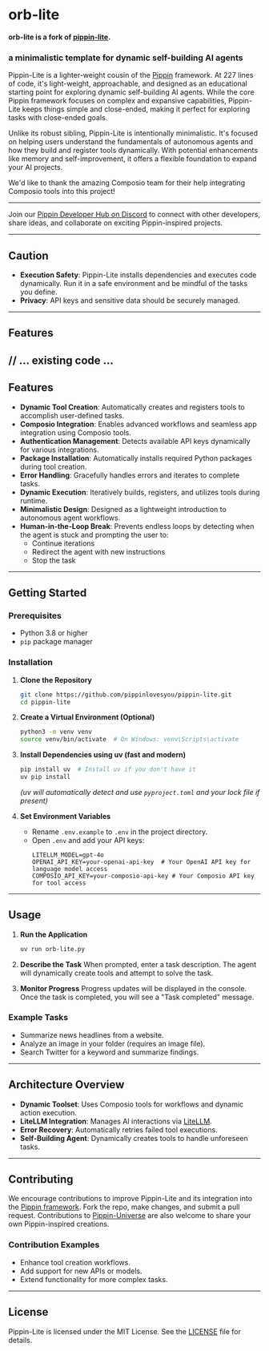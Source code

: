 # orb-lite

**orb-lite is a fork of [pippin-lite](https://github.com/pippinlovesyou/pippin-lite).**

### a minimalistic template for dynamic self-building AI agents

Pippin-Lite is a lighter-weight cousin of the [Pippin](https://github.com/pippinlovesyou/pippin) framework. At 227 lines of code, it's light-weight, approachable, and designed as an educational starting point for exploring dynamic self-building AI agents. While the core Pippin framework focuses on complex and expansive capabilities, Pippin-Lite keeps things simple and close-ended, making it perfect for exploring tasks with close-ended goals.

Unlike its robust sibling, Pippin-Lite is intentionally minimalistic. It's focused on helping users understand the fundamentals of autonomous agents and how they build and register tools dynamically. With potential enhancements like memory and self-improvement, it offers a flexible foundation to expand your AI projects.

We'd like to thank the amazing Composio team for their help integrating Composio tools into this project!

---

Join our [Pippin Developer Hub on Discord](https://discord.gg/BJsZvZB8) to connect with other developers, share ideas, and collaborate on exciting Pippin-inspired projects.

---

## **Caution**

- **Execution Safety**: Pippin-Lite installs dependencies and executes code dynamically. Run it in a safe environment and be mindful of the tasks you define.
- **Privacy**: API keys and sensitive data should be securely managed.

---
## **Features**

// ... existing code ...
---
## **Features**

- **Dynamic Tool Creation**: Automatically creates and registers tools to accomplish user-defined tasks.
- **Composio Integration**: Enables advanced workflows and seamless app integration using Composio tools.
- **Authentication Management**: Detects available API keys dynamically for various integrations.
- **Package Installation**: Automatically installs required Python packages during tool creation.
- **Error Handling**: Gracefully handles errors and iterates to complete tasks.
- **Dynamic Execution**: Iteratively builds, registers, and utilizes tools during runtime.
- **Minimalistic Design**: Designed as a lightweight introduction to autonomous agent workflows.
- **Human-in-the-Loop Break**:  Prevents endless loops by detecting when the agent is stuck and prompting the user to:
    - Continue iterations
    - Redirect the agent with new instructions
    - Stop the task

---

## **Getting Started**

### **Prerequisites**

- Python 3.8 or higher
- `pip` package manager

### **Installation**

1. **Clone the Repository**
   ```bash
   git clone https://github.com/pippinlovesyou/pippin-lite.git
   cd pippin-lite
   ```

2. **Create a Virtual Environment (Optional)**
   ```bash
   python3 -m venv venv
   source venv/bin/activate  # On Windows: venv\Scripts\activate
   ```

3. **Install Dependencies using uv (fast and modern)**
   ```bash
   pip install uv  # Install uv if you don't have it
   uv pip install
   ```
   *(uv will automatically detect and use `pyproject.toml` and your lock file if present)*

4. **Set Environment Variables**
   - Rename `.env.example` to `.env` in the project directory.
   - Open `.env` and add your API keys:
     ```env
     LITELLM_MODEL=gpt-4o
     OPENAI_API_KEY=your-openai-api-key  # Your OpenAI API key for language model access
     COMPOSIO_API_KEY=your-composio-api-key # Your Composio API key for tool access
     ```

---

## **Usage**

1. **Run the Application**
   ```bash
   uv run orb-lite.py
   ```

2. **Describe the Task**
   When prompted, enter a task description. The agent will dynamically create tools and attempt to solve the task.

3. **Monitor Progress**
   Progress updates will be displayed in the console. Once the task is completed, you will see a "Task completed" message.

### **Example Tasks**
- Summarize news headlines from a website.
- Analyze an image in your folder (requires an image file).
- Search Twitter for a keyword and summarize findings.

---

## **Architecture Overview**

- **Dynamic Toolset**: Uses Composio tools for workflows and dynamic action execution.
- **LiteLLM Integration**: Manages AI interactions via [LiteLLM](https://github.com/litellm).
- **Error Recovery**: Automatically retries failed tool executions.
- **Self-Building Agent**: Dynamically creates tools to handle unforeseen tasks.

---

## **Contributing**

We encourage contributions to improve Pippin-Lite and its integration into the [Pippin framework](https://github.com/pippinlovesyou/pippin). Fork the repo, make changes, and submit a pull request. Contributions to [Pippin-Universe](https://github.com/pippinlovesyou/pippin-universe) are also welcome to share your own Pippin-inspired creations.

### **Contribution Examples**
- Enhance tool creation workflows.
- Add support for new APIs or models.
- Extend functionality for more complex tasks.

---


## **License**

Pippin-Lite is licensed under the MIT License. See the [LICENSE](LICENSE) file for details.